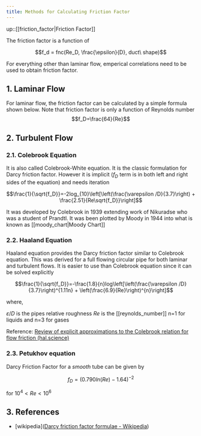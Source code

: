 ```yaml
---
title: Methods for Calculating Friction Factor
---
```

up::[[friction_factor|Friction Factor]]

The friction factor is a function of

$$f_d = fnc(Re_D, \frac{\epsilon}{D}, duct\ shape)$$

For everything other than laminar flow, emperical correlations need to be used to obtain friction factor.

## 1. Laminar Flow

For laminar flow, the friction factor can be calculated by a simple formula shown below. Note that friction factor is only a function of Reynolds number
$$f_D=\frac{64}{Re}$$

## 2. Turbulent Flow
### 2.1. Colebrook Equation
It is also called Colebrook-White equation. It is the classic formulation for Darcy friction factor. However it is implicit ($f_D$ term is in both left and right sides of the equation) and needs iteration

$$\frac{1}{\sqrt{f_D}}=-2log_{10}\left[\left(\frac{\varepsilon /D}{3.7}\right) + \frac{2.51}{Re\sqrt{f_D}}\right]$$

It was developed by Colebrook in 1939 extending work of Nikuradse who was a student of Prandtl. It was been plotted by Moody in 1944 into what is known as [[moody_chart|Moody Chart]]

### 2.2. Haaland Equation

Haaland equation provides the Darcy friction factor similar to Colebrook equation. This was derived for a full flowing circular pipe for both laminar and turbulent flows.  It is easier to use than Colebrook equation since it can be solved explicitly

$$\frac{1}{\sqrt{f_D}}=-\frac{1.8}{n}log\left[\left(\frac{\varepsilon /D}{3.7}\right)^{1.11n} + \left(\frac{6.9}{Re}\right)^{n}\right]$$

where,

$\varepsilon /D$ is the pipes relative roughness
$Re$ is the [[reynolds_number]]
n=1 for liquids and n=3 for gases

Reference: [Review of explicit approximations to the Colebrook relation for flow friction (hal.science)](https://hal.science/hal-01586547/document)

### 2.3. Petukhov equation
Darcy Friction Factor  for a *smooth* tube can be given by 

$$f_D = (0.790 ln(Re) - 1.64)^{-2}$$

for $10^4<Re<10^6$

## 3. References
- [wikipedia]([Darcy friction factor formulae - Wikipedia](https://en.wikipedia.org/wiki/Darcy_friction_factor_formulae))
